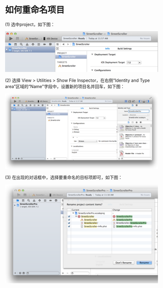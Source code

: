 # 如何重命名项目

(1) 选中project，如下图：

![选择项目](../images/select_project_project_2x.png)

(2) 选择 View > Utilities > Show File Inspector，在右侧“Identity and Type area”区域的“Name"字段中，设置新的项目名并回车，如下图：

![设置新的项目名](../images/type_new_project_name_2x.png)

(3) 在出现的对话框中，选择要重命名的目标项即可，如下图：

![选择要重命名的目标项](../images/rename_entire_project_2x.png)
